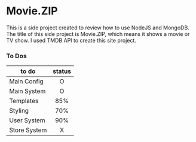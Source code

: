 # Movie.ZIP
This is a side project created to review how to use NodeJS and MongoDB. 
The title of this side project is Movie.ZIP, which means it shows a movie or TV show. 
I used TMDB API to create this site project.

### To Dos
to do | status
--|:--:
Main Config | O
Main System | O
Templates | 85%
Styling | 70%
User System | 90%
Store System | X
